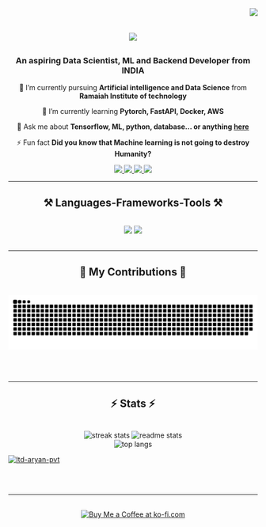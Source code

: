 <img align="right" src="https://visitor-badge.laobi.icu/badge?page_id=salesp07.salesp07" />

<h1 align="center">
    <img src="https://readme-typing-svg.herokuapp.com/?font=Righteous&size=35&center=true&vCenter=true&width=500&height=70&duration=4000&lines=Hi+There!+👋;+I'm+Aryan+Pandey!;+aka+Ren+🤠;" />
</h1>
<h3 align="center">An aspiring Data Scientist, ML and Backend Developer from INDIA</h3>

<div align="center">
 
 🔭 I’m currently pursuing **Artificial intelligence and Data Science** from **Ramaiah Institute of technology**
 
 🌱 I’m currently learning **Pytorch, FastAPI, Docker, AWS**

💬 Ask me about **Tensorflow, ML, python, database... or anything [here](https://github.com/salesp07/salesp07/issues)**

⚡ Fun fact **Did you know that Machine learning is not going to destroy Humanity?**

 </div>

<div align="center"> 
  <a href="mailto:aryan2002pandeythegrt@gmail.com">
    <img src="https://img.shields.io/badge/Gmail-333333?style=for-the-badge&logo=gmail&logoColor=red" />
  </a>
  <a href="https://www.linkedin.com/in/aryan-pandey-452976291?utm_source=share&utm_campaign=share_via&utm_content=profile&utm_medium=android_app" target="_blank">
    <img src="https://img.shields.io/badge/LinkedIn-0077B5?style=for-the-badge&logo=linkedin&logoColor=white" target="_blank" />
  </a>
  <a href="https://github.com/ltd-ARYAN-pvt" target="_blank">
     <img src="https://img.shields.io/badge/Github-333333?style=for-the-badge&logo=github&logoColor=white" target="_blank" />
  <a href="https://www.instagram.com/itz_ren404?igsh=cnBvNHphYzI3MmNv" target="_blank">
     <img src="https://img.shields.io/badge/Instagram-E1306C?style=for-the-badge&logo=instagram&logoColor=white" target="_blank" />
  </a>
</div>
 <hr/>
 
<h2 align="center">⚒️ Languages-Frameworks-Tools ⚒️</h2>
<br/>
<div align="center">
    <img src="https://skillicons.dev/icons?i=tensorflow,pytorch,sklearn,anaconda,ai,bootstrap,html,css,vscode,github,kafka,git" />
    <img src="https://skillicons.dev/icons?i=python,javascript,mongodb,c,java,redis,mysql,flask,django,fastapi,opencv,r" /><br>
</div>

<br/>
<hr/>

<div align="center">
  <h2>🐍 My Contributions 🐍</h2>
  <br>
  <img alt="snake eating my contributions" src="https://raw.githubusercontent.com/salesp07/salesp07/output/github-contribution-grid-snake.svg" />
  
<br/><br/>
</div>
<hr/>

<h2 align="center">⚡ Stats ⚡</h2>
<br>
<div align=center>
  <img width=390 src="https://github-readme-streak-stats-salesp07.vercel.app/?user=ltd-ARYAN-pvt&count_private=true&theme=react&border_radius=10" alt="streak stats"/>
  <img width=390 src="https://github-readme-stats-salesp07.vercel.app/api?username=ltd-ARYAN-pvt&count_private=true&show_icons=true&theme=react&rank_icon=github&border_radius=10" alt="readme stats" />
  <br/>
  <img width=325 align="center" src="https://github-readme-stats-salesp07.vercel.app/api/top-langs/?username=ltd-ARYAN-pvt&hide=HTML&langs_count=8&layout=compact&theme=react&border_radius=10&size_weight=0.5&count_weight=0.5&exclude_repo=github-readme-stats" alt="top langs" />

  
</div>

<div align=center ><p align="left"> <a href="https://github.com/ryo-ma/github-profile-trophy"><img src="https://github-profile-trophy.vercel.app/?username=ltd-aryan-pvt" alt="ltd-aryan-pvt" /></a> </p></div>

<br/><br/>

<hr/>

<br/>

<div align="center">
<a href='https://ko-fi.com/V7V4RAK9C' target='_blank'><img height='64' style='border:0px;height:64px;' src='https://storage.ko-fi.com/cdn/kofi1.png?v=3' border='0' alt='Buy Me a Coffee at ko-fi.com' /></a>
</div>

<br/>
